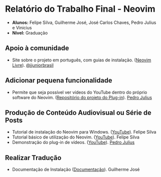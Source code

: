 # Relatório do Trabalho Final - Neovim

- **Alunos:** Felipe Silva, Guilherme José, José Carlos Chaves, Pedro Julius e Vinicius
- **Nível:** Graduação

## Apoio à comunidade

- Site sobre o projeto em português, com guias de instalação. ([Neovim Livre](https://neovim-software-livre.vercel.app/)). [@jjuniorbrasil](https://github.com/jjuniorbrasil)

## Adicionar pequena funcionalidade

- Permite que seja possível ver vídeos do YouTube dentro do próprio software do Neovim. ([Repositório do projeto do Plug-in](https://github.com/Pedro-SousaM/Neovim-Youtube-Plugin/tree/main)). [Pedro Julius](https://github.com/Pedro-SousaM)

## Produção de Conteúdo Audiovisual ou Série de Posts

- Tutorial de instalação do Neovim para Windows. ([YouTube](https://youtu.be/Zj2KCDz4p1I)). Felipe Silva
- Tutorial básico de utilização do Neovim. ([YouTube](https://youtu.be/VH-XSRFzQW4)). Felipe Silva
- Demonstração do plug-in de vídeos. ([YouTube](https://youtu.be/5SkfxnXbDtI)). [Pedro Julius](https://github.com/Pedro-SousaM)

## Realizar Tradução

- Documentação de Instalação ([Documentação](https://github.com/jjuniorbrasil/neovim-software-livre/tree/main/public/markdown/install-pt-br)). Guilherme José
